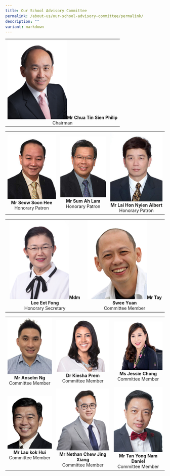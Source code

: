 ```yaml
---
title: Our School Advisory Committee
permalink: /about-us/our-school-advisory-committee/permalink/
description: ""
variant: markdown
---
```

|  |
| :---: |
| <img src="/images/School%20Advisory%20Committee/mr_philip_chua.png" style="width:188px">**Mr Chua Tin Sien Philip**<br>Chairman |

|  |  | |
| :---: | :---: | :---: |
| <img src="/images/School%20Advisory%20Committee/mr_seow_soon_hee-225x300.jpg" style="width:188px">**Mr Seow Soon Hee**<br>Honorary Patron | <img src="/images/School%20Advisory%20Committee/mr_sum_ah_lam-225x300.jpg" style="width:188px">**Mr Sum Ah Lam**<br>Honorary Patron |  <img src="/images/School%20Advisory%20Committee/mr_albert_lai-225x300.jpg" style="width:188px">**Mr Lai Hon Nyien Albert**<br>Honorary Patron |

|  |  |
| :---: | :---: |
| <img src="/images/School%20Advisory%20Committee/mdm_lee_eet_fong-225x300.jpg" style="width:188px">**Mdm Lee Eet Fong**<br>Honorary Secretary | <img src="/images/School%20Advisory%20Committee/mr_tay_swee_yuan.png" style="width:188px">**Mr Tay Swee Yuan**<br>Committee Member |

|  |  |  |
| :---: | :---: | :---: |
| <img src="/images/School%20Advisory%20Committee/mr_anselm_ng.jpg" style="width:160px">**Mr Anselm Ng**<br>Committee Member | <img src="/images/School%20Advisory%20Committee/Kiesha_Prem.png" style="width:188px">**Dr Kiesha Prem**<br>Committee Member  |<img src="/images/School%20Advisory%20Committee/7__Jessie_Chong.jpg" style="width:188px">**Ms Jessie Chong**<br>Committee Member |
| <img src="/images/School%20Advisory%20Committee/6__Lau_kok_Hui.jpg" style="width:188px">**Mr Lau kok Hui**<br>Committee Member | <img src="/images/School%20Advisory%20Committee/5__Nethan_Chew_Jing_Xiang.png" style="width:188px">**Mr Nethan Chew Jing Xiang**<br>Committee Member | <img src="/images/School%20Advisory%20Committee/mr_daniel_tan-225x300.jpg" style="width:165px;">**Mr Tan Yong Nam Daniel**<br>Committee Member |